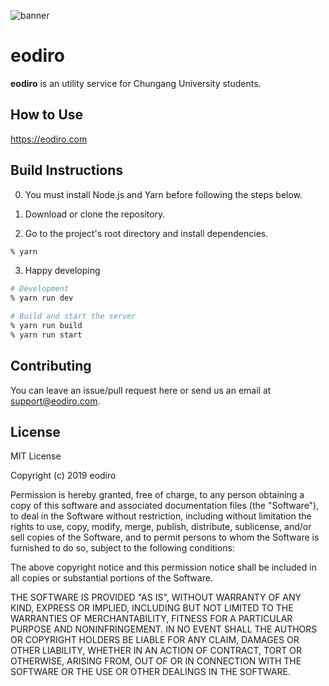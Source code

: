 ![banner](https://user-images.githubusercontent.com/19797697/62412275-ebaf3f80-b63a-11e9-8363-5d226ad57351.png)

# eodiro

**eodiro** is an utility service for Chungang University students.

## How to Use

https://eodiro.com

## Build Instructions

0. You must install Node.js and Yarn before following the steps below.

1. Download or clone the repository.

1. Go to the project's root directory and install dependencies.

```zsh
% yarn
```

3. Happy developing

```zsh
# Development
% yarn run dev
```

```zsh
# Build and start the server
% yarn run build
% yarn run start
```

## Contributing

You can leave an issue/pull request here or send us an email at support@eodiro.com.

## License

MIT License

Copyright (c) 2019 eodiro

Permission is hereby granted, free of charge, to any person obtaining a copy
of this software and associated documentation files (the "Software"), to deal
in the Software without restriction, including without limitation the rights
to use, copy, modify, merge, publish, distribute, sublicense, and/or sell
copies of the Software, and to permit persons to whom the Software is
furnished to do so, subject to the following conditions:

The above copyright notice and this permission notice shall be included in all
copies or substantial portions of the Software.

THE SOFTWARE IS PROVIDED "AS IS", WITHOUT WARRANTY OF ANY KIND, EXPRESS OR
IMPLIED, INCLUDING BUT NOT LIMITED TO THE WARRANTIES OF MERCHANTABILITY,
FITNESS FOR A PARTICULAR PURPOSE AND NONINFRINGEMENT. IN NO EVENT SHALL THE
AUTHORS OR COPYRIGHT HOLDERS BE LIABLE FOR ANY CLAIM, DAMAGES OR OTHER
LIABILITY, WHETHER IN AN ACTION OF CONTRACT, TORT OR OTHERWISE, ARISING FROM,
OUT OF OR IN CONNECTION WITH THE SOFTWARE OR THE USE OR OTHER DEALINGS IN THE
SOFTWARE.
